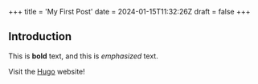 +++
title = 'My First Post'
date = 2024-01-15T11:32:26Z
draft = false
+++
## Introduction

This is **bold** text, and this is *emphasized* text.

Visit the [Hugo](https://gohugo.io) website!